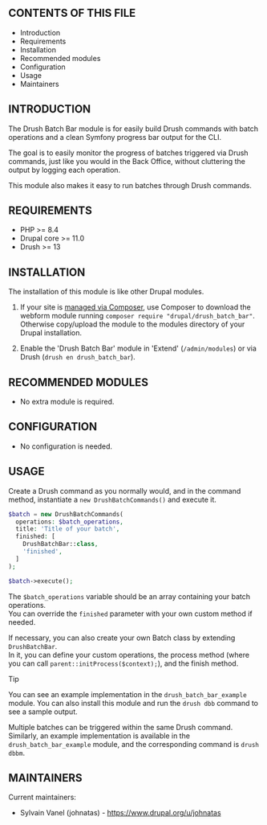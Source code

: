 ## CONTENTS OF THIS FILE

- Introduction
- Requirements
- Installation
- Recommended modules
- Configuration
- Usage
- Maintainers

## INTRODUCTION

The Drush Batch Bar module is for easily build Drush commands with batch operations and a clean Symfony progress bar output for the CLI.

The goal is to easily monitor the progress of batches triggered via Drush commands, just like you would in the Back Office, without cluttering the output by logging each operation.

This module also makes it easy to run batches through Drush commands.

## REQUIREMENTS

- PHP >= 8.4
- Drupal core >= 11.0
- Drush >= 13

## INSTALLATION

The installation of this module is like other Drupal modules.

1. If your site is [managed via Composer](https://www.drupal.org/node/2718229),
   use Composer to download the webform module running
   ```composer require "drupal/drush_batch_bar"```. Otherwise copy/upload the module to the modules directory of your Drupal installation.

2. Enable the 'Drush Batch Bar' module in 'Extend' (`/admin/modules`) or via Drush (`drush en drush_batch_bar`).

## RECOMMENDED MODULES

- No extra module is required.

## CONFIGURATION

- No configuration is needed.

## USAGE

Create a Drush command as you normally would, and in the command method, instantiate a `new DrushBatchCommands()` and execute it.

```php
$batch = new DrushBatchCommands(
  operations: $batch_operations,
  title: 'Title of your batch',
  finished: [
    DrushBatchBar::class,
    'finished',
  ]
);

$batch->execute();
```

The `$batch_operations` variable should be an array containing your batch operations.  
You can override the `finished` parameter with your own custom method if needed.

If necessary, you can also create your own Batch class by extending `DrushBatchBar`.  
In it, you can define your custom operations, the process method (where you can call `parent::initProcess($context);`), and the finish method.

> [!TIP]
> You can see an example implementation in the `drush_batch_bar_example` module.
> You can also install this module and run the `drush dbb` command to see a sample output.
>
> Multiple batches can be triggered within the same Drush command.
> Similarly, an example implementation is available in the `drush_batch_bar_example` module, and the corresponding command is `drush dbbm`.

## MAINTAINERS

Current maintainers:

- Sylvain Vanel (johnatas) - https://www.drupal.org/u/johnatas

